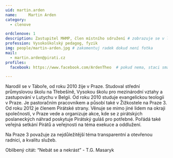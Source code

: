 ```yaml
---
uid: martin.arden
name:     Martin Arden
category:
  - clenove

ordclenove: 1
description: Zastupitel MHMP, člen místního sdružení # zobrazuje se v lide
profession: Vysokoškolský pedagog, fyzik
img: people/martin-arden.jpg # zakomentuj radek dokud není fotka
mail:
  - martin.arden@pirati.cz
profiles:
  facebook: https://www.facebook.com/ArdenTheo  # pokud nema, staci smazat tuto radku

---
```


Narodil se v Táboře, od roku 2010 žije v Praze. Studoval střední průmyslovou školu na Třebešíně, Vysokou školu pro mezinárodní vztahy a zastupování v Lutychu v Belgii. Od roku 2010 studuje evangelickou teologii v Praze. Je pastoračním pracovníkem a působí také v Žižkostele na Praze 3. Od roku 2012 je členem Pirátské strany. Věnuje se mimo jiné lidem na okraji společnosti, v Praze vede a organizuje akce, kde se z pirátských poslaneckých náhrad poskytuje Pirátský guláš pro potřebné. Pořádá také veřejná setkání Pirátů a veřejnosti na téma exekuce a oddlužení.  

Na Praze 3 považuje za nejdůležitější téma transparentní a otevřenou radnici, a kvalitu služeb. 

Oblíbený citát: “Nebát se a nekrást” - T.G. Masaryk
